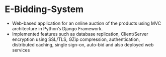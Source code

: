 # E-Bidding-System

+ Web-based application for an online auction of the products using MVC architecture in Python’s Django Framework.  
+ Implemented features such as database replication, Client/Server encryption using SSL/TLS, GZip compression, authentication, distributed caching, single sign-on, auto-bid and also deployed web services
